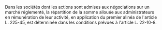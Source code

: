 Dans les sociétés dont les actions sont admises aux négociations sur un marché réglementé, la répartition de la somme allouée aux administrateurs en rémunération de leur activité, en application du premier alinéa de l'article L. 225-45, est déterminée dans les conditions prévues à l'article L. 22-10-8.
